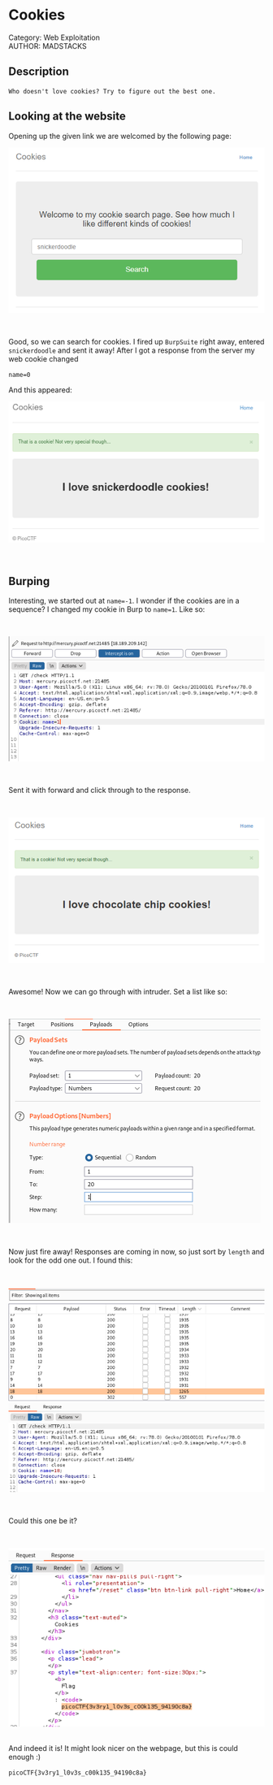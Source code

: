 # Cookies

Category: Web Exploitation
</br>
AUTHOR: MADSTACKS

## Description
```
Who doesn't love cookies? Try to figure out the best one.
```

## Looking at the website

Opening up the given link we are welcomed by the following page:
</br>

![website](./website.png)

</br>

Good, so we can search for cookies. I fired up `BurpSuite` right away, entered `snickerdoodle` and sent it away! After I got a response from the server my web cookie changed
```
name=0
```
And this appeared:
</br>

![snickerdoodle](./snickerdoodle.png)

</br>

## Burping

Interesting, we started out at `name=-1`. I wonder if the cookies are in a sequence? I changed my cookie in Burp to `name=1`. Like so: 

</br>

![poc](./poc.png)

</br>

Sent it with forward and click through to the response. 

</br>

![poc-2](./poc-2.png)

</br>

Awesome! Now we can go through with intruder. Set a list like so:

</br>

![payload](./payload.png)

</br>

Now just fire away! Responses are coming in now, so just sort by `length` and look for the odd one out. I found this:

</br>

![burp_solve](./burp_solve.png)

</br>

Could this one be it? 

</br>

![flag](./flag.png)

</br>
And indeed it is! It might look nicer on the webpage, but this is could enough :)

```
picoCTF{3v3ry1_l0v3s_c00k135_94190c8a}
```